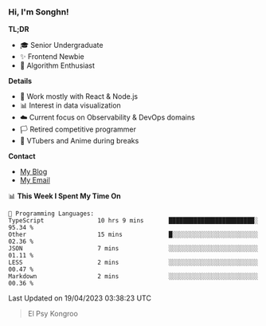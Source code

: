 ### Hi, I'm Songhn!

**TL;DR**

- 🎓 Senior Undergraduate
- ✨ Frontend Newbie
- 🎈 Algorithm Enthusiast

**Details**

- 🎯 Work mostly with React & Node.js
- 📊 Interest in data visualization
- ☁️ Current focus on Observability & DevOps domains
- 🏳️ Retired competitive programmer
- 🍵 VTubers and Anime during breaks

**Contact**
- [My Blog](https://blog.songhn.com)
- [My Email](mailto:nana7mi@duck.com)

<!--START_SECTION:waka-->
📊 **This Week I Spent My Time On** 

```text
💬 Programming Languages: 
TypeScript               10 hrs 9 mins       ████████████████████████░   95.34 % 
Other                    15 mins             █░░░░░░░░░░░░░░░░░░░░░░░░   02.36 % 
JSON                     7 mins              ░░░░░░░░░░░░░░░░░░░░░░░░░   01.11 % 
LESS                     2 mins              ░░░░░░░░░░░░░░░░░░░░░░░░░   00.47 % 
Markdown                 2 mins              ░░░░░░░░░░░░░░░░░░░░░░░░░   00.36 % 
```


 Last Updated on 19/04/2023 03:38:23 UTC
<!--END_SECTION:waka-->

> El Psy Kongroo
